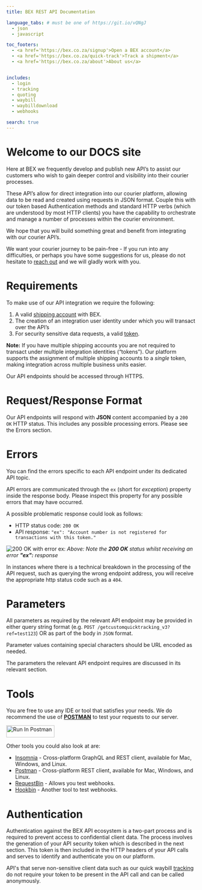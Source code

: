 ```yaml
---
title: BEX REST API Documentation

language_tabs: # must be one of https://git.io/vQNgJ
  - json
  - javascript

toc_footers:
  - <a href='https://bex.co.za/signup'>Open a BEX account</a>
  - <a href='https://bex.co.za/quick-track'>Track a shipment</a>
  - <a href='https://bex.co.za/about'>About us</a>


includes:
  - login
  - tracking
  - quoting
  - waybill
  - waybilldownload
  - webhooks

search: true
---
```


# Welcome to our DOCS site

Here at BEX we frequently develop and publish new API’s to assist our customers who wish to gain deeper control and visibility into their courier processes.

These API’s allow for direct integration into our courier platform, allowing data to be read and created using requests in JSON format.
Couple this with our token based Authentication methods and standard HTTP verbs (which are understood by most HTTP clients) you have the capability to orchestrate and manage a number of processes within the courier environment.

We hope that you will build something great and benefit from integrating with our courier API’s.

We want your courier journey to be pain-free - If you run into any difficulties, or perhaps you have some suggestions for us, please do not hesitate to <a href="mailto:it@bex.co.za?subject=Please%20help%20me%20to%20integrate%20with%20you">reach out</a> and we will gladly work with you.

# Requirements

To make use of our API integration we require the following:

1. A valid <a href="https://bex.co.za/signup">shipping account</a> with BEX.
1. The creation of an integration user identity under which you will transact over the API’s
1. For security sensitive data requests, a valid <a href="#login">token</a>.

**Note:** If you have multiple shipping accounts you are not required to transact under multiple integration identities (“tokens”). Our platform supports the assignment of multiple shipping accounts to a _single_ token, making integration across multiple business units easier.

<aside class="notice">
Our API endpoints should be accessed through HTTPS.
</aside>

# Request/Response Format
Our API endpoints will respond with **JSON** content accompanied by a `200 OK` HTTP status. This includes any possible processing errors. Please see the Errors section.

# Errors
You can find the errors specific to each API endpoint under its dedicated API topic.

API errors are communicated through the `ex` (short for _exception_) property inside the response body. Please inspect this property for any possible errors that may have occurred.

A possible problematic response could look as follows:

* HTTP status code: `200 OK`
* API response: `"ex": "Account number is not registered for transactions with this token."`

![200 OK with error ex:](200OK-response-with-ex-error.jpg)
_Above: Note the **200 OK** status whilst receiving an error **"ex":** response_

In instances where there is a technical breakdown in the processing of the API request, such as querying the wrong endpoint address, you will receive the appropriate http status code such as a `404`.

# Parameters
All parameters as required by the relevant API endpoint may be provided in either query string format (e.g. `POST /getcustomquicktracking_v3?ref=test123`) OR as part of the body in `JSON` format.

<aside class="notice">
  Parameter values containing special characters should be URL encoded as needed.
</aside>

The parameters the relevant API endpoint requires are discussed in its relevant section.

# Tools
You are free to use any IDE or tool that satisfies your needs. We do recommend the use of <a href="https://www.postman.com" target="_blank">**POSTMAN**</a> to test your requests to our server.

[<img src="https://run.pstmn.io/button.svg" alt="Run In Postman" style="width: 128px; height: 32px;">](https://app.getpostman.com/run-collection/18080551-d254d459-0578-41a2-a226-c9106577fc8b?action=collection%2Ffork&source=rip_markdown&collection-url=entityId%3D18080551-d254d459-0578-41a2-a226-c9106577fc8b%26entityType%3Dcollection%26workspaceId%3Df4e6d6c2-24bc-49cd-8a3e-5dbc327bc6a9)

Other tools you could also look at are:

* <a href="https://insomnia.rest" target="_blank">Insomnia</a> - Cross-platform GraphQL and REST client, available for Mac, Windows, and Linux.
* <a href="https://getpostman.com" target="_blank">Postman</a> - Cross-platform REST client, available for Mac, Windows, and Linux.
* <a href="https://requestbin.com" target="_blank">RequestBin</a> - Allows you test webhooks.
* <a href="https://hookbin.com" target="_blank">Hookbin</a> - Another tool to test webhooks.

# Authentication
Authentication against the BEX API ecosystem is a two-part process and is required to prevent access to confidential client data. The process involves the generation of your API security token which is described in the next section. This token is then included in the HTTP headers of your API calls and serves to identify and authenticate you on our platform.

API&#39;s that serve non-sensitive client data such as our quick waybill <a href="tracking">tracking</a> do not require your token to be present in the API call and can be called anonymously.
